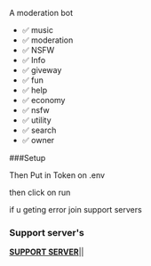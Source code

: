 A moderation bot
- ✅ music 
- ✅ moderation 
- ✅ NSFW 
- ✅ Info
- ✅ giveway
- ✅ fun
- ✅ help
- ✅ economy 
- ✅ nsfw 
- ✅ utility   
- ✅ search
- ✅ owner


###Setup 
 
Then Put in Token on .env


then click on run

if u geting error join support servers 

### Support server's 

**[SUPPORT SERVER](https://dsc.gg/AVPEV9t695)**||

